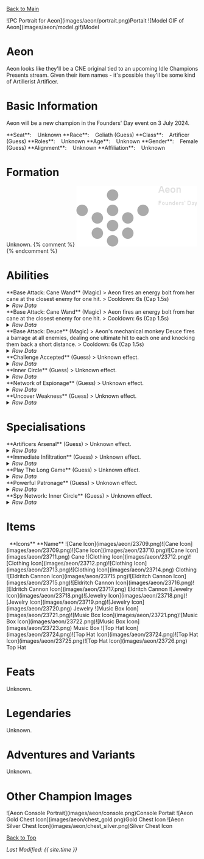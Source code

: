 [Back to Main](index.md)

<span class="championPortraitsRow">
    <span class="championPortraitsImage">
        ![PC Portrait for Aeon](images/aeon/portrait.png)Portait
    </span>
    <span class="championPortraitsImage">
        ![Model GIF of Aeon](images/aeon/model.gif)Model
    </span>
</span>

# Aeon

Aeon looks like they'll be a CNE original tied to an upcoming Idle Champions Presents stream. Given their item names - it's possible they'll be some kind of Artillerist Artificer.

# Basic Information

Aeon will be a new champion in the Founders' Day event on 3 July 2024.

<span class="champStatsTableColumn">
    <span class="champStatsTableRow">
        <span class="champStatsTableInfoHeader">
            <span style="margin-right:4px;">**Seat**:</span>
        </span>
        <span class="champStatsTableInfoSmall">
            <span style="margin-left:8px;">Unknown</span>
        </span>
    </span>
    <span class="champStatsTableRow">
        <span class="champStatsTableInfoHeader">
            <span style="margin-right:4px;">**Race**:</span>
        </span>
        <span class="champStatsTableInfoSmall">
            <span style="margin-left:8px;">Goliath (Guess)</span>
        </span>
    </span>
    <span class="champStatsTableRow">
        <span class="champStatsTableInfoHeader">
            <span style="margin-right:4px;">**Class**:</span>
        </span>
        <span class="champStatsTableInfoSmall">
            <span style="margin-left:8px;">Artificer (Guess)</span>
        </span>
    </span>
    <span class="champStatsTableRow">
        <span class="champStatsTableInfoHeader">
            <span style="margin-right:4px;">**Roles**:</span>
        </span>
        <span class="champStatsTableInfoSmall">
            <span style="margin-left:8px;">Unknown</span>
        </span>
    </span>
    <span class="champStatsTableRow">
        <span class="champStatsTableInfoHeader">
            <span style="margin-right:4px;">**Age**:</span>
        </span>
        <span class="champStatsTableInfoSmall">
            <span style="margin-left:8px;">Unknown</span>
        </span>
    </span>
    <span class="champStatsTableRow">
        <span class="champStatsTableInfoHeader">
            <span style="margin-right:4px;">**Gender**:</span>
        </span>
        <span class="champStatsTableInfoSmall">
            <span style="margin-left:8px;">Female (Guess)</span>
        </span>
    </span>
    <span class="champStatsTableRow">
        <span class="champStatsTableInfoHeader">
            <span style="margin-right:4px;">**Alignment**:</span>
        </span>
        <span class="champStatsTableInfoSmall">
            <span style="margin-left:8px;">Unknown</span>
        </span>
    </span>
    <span class="champStatsTableRow">
        <span class="champStatsTableInfoHeader">
            <span style="margin-right:4px;">**Affiliation**:</span>
        </span>
        <span class="champStatsTableInfoSmall">
            <span style="margin-left:8px;">Unknown</span>
        </span>
    </span>
</span>

# Formation

Unknown.
{% comment %}
<span class="formationBorder">
    ![Formation Layout](images/aeon/formation.png)
</span>
{% endcomment %}

# Abilities

<div markdown="1" class="abilityBorder"><div markdown="1" class="abilityBorderInner">
**Base Attack: Cane Wand** (Magic)
> Aeon fires an energy bolt from her cane at the closest enemy for one hit.  
> Cooldown: 6s (Cap 1.5s)
<details><summary><em>Raw Data</em></summary>
<p>
<pre>
{
    "id": 769,
    "name": "Cane Wand",
    "description": "Aeon fires an energy bolt from her cane at the closest enemy for one hit.",
    "long_description": "",
    "graphic_id": 0,
    "target": "front",
    "num_targets": 1,
    "aoe_radius": 0,
    "damage_modifier": 1,
    "cooldown": 6,
    "animations": [
        {
            "type": "ranged_attack",
            "projectile": "pd_generic_projectile",
            "shoot_offset_x": 42,
            "shoot_offset_y": -40,
            "shoot_frame": 8,
            "shoot_sound": 149,
            "hit_sound": 133,
            "projectile_details": {
                "hash": "ca7467c80e4d9c689e04b38d4141e3e2",
                "target_offset_y": 0,
                "projectile_speed": 2000,
                "projectile_graphic_id": 23696,
                "projectile_hit_graphic_id": 23698,
                "trail": {
                    "particle_graphic_ids": [
                        "23696"
                    ],
                    "lifespan": 0.2,
                    "spawn_rate": 200,
                    "spawn_shape_scale": {
                        "x": 0,
                        "y": 0
                    },
                    "initial_velocity": {
                        "x": 0,
                        "y": 0
                    },
                    "velocity_jitter": {
                        "x": 30,
                        "y": 30
                    },
                    "rotation_jitter": 0,
                    "alpha_lerp": {
                        "0": 0,
                        "0.1": 0.75,
                        "1": 0
                    },
                    "scale_lerp": [
                        {
                            "x": 1,
                            "y": 1
                        },
                        {
                            "x": 0,
                            "y": 0
                        }
                    ]
                }
            }
        }
    ],
    "tags": [
        "ranged"
    ],
    "damage_types": [
        "magic"
    ]
}
</pre>
</p>
</details>
</div></div>
<div markdown="1" class="abilityBorder"><div markdown="1" class="abilityBorderInner">
**Base Attack: Cane Wand** (Magic)
> Aeon fires an energy bolt from her cane at the closest enemy for one hit.  
> Cooldown: 6s (Cap 1.5s)
<details><summary><em>Raw Data</em></summary>
<p>
<pre>
{
    "id": 771,
    "name": "Cane Wand",
    "description": "Aeon fires an energy bolt from her cane at the closest enemy for one hit.",
    "long_description": "",
    "graphic_id": 0,
    "target": "front",
    "num_targets": 1,
    "aoe_radius": 0,
    "damage_modifier": 1,
    "cooldown": 6,
    "animations": [
        {
            "type": "ranged_attack",
            "projectile": "pd_generic_projectile",
            "shoot_offset_x": 42,
            "shoot_offset_y": -40,
            "shoot_frame": 8,
            "shoot_sound": 149,
            "hit_sound": 133,
            "projectile_details": {
                "hash": "ca7467c80e4d9c689e04b38d4141e3e2",
                "target_offset_y": 0,
                "projectile_speed": 2500,
                "move_across_entire_screen": true,
                "hit_monsters_moved_through": true,
                "line_thickness": 100,
                "projectile_graphic_id": 23696,
                "projectile_hit_graphic_id": 23698,
                "trail": {
                    "particle_graphic_ids": [
                        "23696"
                    ],
                    "lifespan": 0.2,
                    "spawn_rate": 200,
                    "spawn_shape_scale": {
                        "x": 0,
                        "y": 0
                    },
                    "initial_velocity": {
                        "x": 0,
                        "y": 0
                    },
                    "velocity_jitter": {
                        "x": 30,
                        "y": 30
                    },
                    "rotation_jitter": 0,
                    "alpha_lerp": {
                        "0": 0,
                        "1": 0,
                        "0.1": 0.75
                    },
                    "scale_lerp": [
                        {
                            "x": 1,
                            "y": 1
                        },
                        {
                            "x": 0,
                            "y": 0
                        }
                    ]
                }
            }
        }
    ],
    "tags": [
        "ranged"
    ],
    "damage_types": [
        "magic"
    ]
}
</pre>
</p>
</details>
</div></div>

<div markdown="1" class="abilityBorder"><div markdown="1" class="abilityBorderInner">
**Base Attack: Deuce** (Magic)
> Aeon's mechanical monkey Deuce fires a barrage at all enemies, dealing one ultimate hit to each one and knocking them back a short distance.  
> Cooldown: 6s (Cap 1.5s)
<details><summary><em>Raw Data</em></summary>
<p>
<pre>
{
    "id": 770,
    "name": "Deuce",
    "description": "Aeon's mechanical monkey Deuce fires a barrage at all enemies, dealing one ultimate hit to each one and knocking them back a short distance.",
    "long_description": "",
    "graphic_id": 0,
    "target": "front",
    "num_targets": 1,
    "aoe_radius": 0,
    "damage_modifier": 1,
    "cooldown": 6,
    "animations": [
        {
            "type": "ranged_attack",
            "projectile": "pd_generic_projectile",
            "shoot_offset_x": 50,
            "shoot_offset_y": -40,
            "shoot_frame": 8,
            "shoot_sound": 149,
            "hit_sound": 133,
            "projectile_details": {
                "hash": "ca7467c80e4d9c689e04b38d4141e3e2",
                "target_offset_y": 0,
                "projectile_speed": 2000,
                "projectile_graphic_id": 23696,
                "projectile_hit_graphic_id": 23698,
                "trail": {
                    "particle_graphic_ids": [
                        "23696"
                    ],
                    "lifespan": 0.2,
                    "spawn_rate": 200,
                    "spawn_shape_scale": {
                        "x": 0,
                        "y": 0
                    },
                    "initial_velocity": {
                        "x": 0,
                        "y": 0
                    },
                    "velocity_jitter": {
                        "x": 30,
                        "y": 30
                    },
                    "rotation_jitter": 0,
                    "alpha_lerp": {
                        "0": 0,
                        "0.1": 0.75,
                        "1": 0
                    },
                    "scale_lerp": [
                        {
                            "x": 1,
                            "y": 1
                        },
                        {
                            "x": 0,
                            "y": 0
                        }
                    ]
                }
            }
        }
    ],
    "tags": [
        "ranged"
    ],
    "damage_types": [
        "magic"
    ]
}
</pre>
</p>
</details>
</div></div>

<div markdown="1" class="abilityBorder"><div markdown="1" class="abilityBorderInner">
**Challenge Accepted** (Guess)
> Unknown effect.
<details><summary><em>Raw Data</em></summary>
<p>
<pre>
{
    "id": 23832,
    "graphic": "Icons/Events/2018FoundersDay/Y7 Aeon/Icon_Formation_AeonChallengeAccepted",
    "v": 2,
    "fs": 0,
    "p": 0,
    "type": 1,
    "export_params": {
        "uses": [
            "icon"
        ]
    }
}
</pre>
</p>
</details>
</div></div>

<div markdown="1" class="abilityBorder"><div markdown="1" class="abilityBorderInner">
**Inner Circle** (Guess)
> Unknown effect.
<details><summary><em>Raw Data</em></summary>
<p>
<pre>
{
    "id": 23833,
    "graphic": "Icons/Events/2018FoundersDay/Y7 Aeon/Icon_Formation_AeonInnerCircle",
    "v": 2,
    "fs": 0,
    "p": 0,
    "type": 1,
    "export_params": {
        "uses": [
            "icon"
        ]
    }
}
</pre>
</p>
</details>
</div></div>

<div markdown="1" class="abilityBorder"><div markdown="1" class="abilityBorderInner">
**Network of Espionage** (Guess)
> Unknown effect.
<details><summary><em>Raw Data</em></summary>
<p>
<pre>
{
    "id": 23834,
    "graphic": "Icons/Events/2018FoundersDay/Y7 Aeon/Icon_Formation_AeonNetworkofEspionage",
    "v": 2,
    "fs": 0,
    "p": 0,
    "type": 1,
    "export_params": {
        "uses": [
            "icon"
        ]
    }
}
</pre>
</p>
</details>
</div></div>

<div markdown="1" class="abilityBorder"><div markdown="1" class="abilityBorderInner">
**Uncover Weakness** (Guess)
> Unknown effect.
<details><summary><em>Raw Data</em></summary>
<p>
<pre>
{
    "id": 23835,
    "graphic": "Icons/Events/2018FoundersDay/Y7 Aeon/Icon_Formation_AeonUncoverWeakness",
    "v": 2,
    "fs": 0,
    "p": 0,
    "type": 1,
    "export_params": {
        "uses": [
            "icon"
        ]
    }
}
</pre>
</p>
</details>
</div></div>

# Specialisations

<div markdown="1" class="abilityBorder"><div markdown="1" class="abilityBorderInner">
**Artificers Arsenal** (Guess)
> Unknown effect.
<details><summary><em>Raw Data</em></summary>
<p>
<pre>
{
    "id": 23836,
    "graphic": "Icons/Events/2018FoundersDay/Y7 Aeon/Icon_Specialization_AeonArtificersArsenal",
    "v": 2,
    "fs": 0,
    "p": 0,
    "type": 1,
    "export_params": {
        "uses": [
            "icon"
        ]
    }
}
</pre>
</p>
</details>
</div></div>

<div markdown="1" class="abilityBorder"><div markdown="1" class="abilityBorderInner">
**Immediate Infiltration** (Guess)
> Unknown effect.
<details><summary><em>Raw Data</em></summary>
<p>
<pre>
{
    "id": 23837,
    "graphic": "Icons/Events/2018FoundersDay/Y7 Aeon/Icon_Specialization_AeonImmediateInfiltration",
    "v": 2,
    "fs": 0,
    "p": 0,
    "type": 1,
    "export_params": {
        "uses": [
            "icon"
        ]
    }
}
</pre>
</p>
</details>
</div></div>

<div markdown="1" class="abilityBorder"><div markdown="1" class="abilityBorderInner">
**Play The Long Game** (Guess)
> Unknown effect.
<details><summary><em>Raw Data</em></summary>
<p>
<pre>
{
    "id": 23838,
    "graphic": "Icons/Events/2018FoundersDay/Y7 Aeon/Icon_Specialization_AeonPlayTheLongGame",
    "v": 2,
    "fs": 0,
    "p": 0,
    "type": 1,
    "export_params": {
        "uses": [
            "icon"
        ]
    }
}
</pre>
</p>
</details>
</div></div>

<div markdown="1" class="abilityBorder"><div markdown="1" class="abilityBorderInner">
**Powerful Patronage** (Guess)
> Unknown effect.
<details><summary><em>Raw Data</em></summary>
<p>
<pre>
{
    "id": 23839,
    "graphic": "Icons/Events/2018FoundersDay/Y7 Aeon/Icon_Specialization_AeonPowerfulPatronage",
    "v": 2,
    "fs": 0,
    "p": 0,
    "type": 1,
    "export_params": {
        "uses": [
            "icon"
        ]
    }
}
</pre>
</p>
</details>
</div></div>

<div markdown="1" class="abilityBorder"><div markdown="1" class="abilityBorderInner">
**Spy Network: Inner Circle** (Guess)
> Unknown effect.
<details><summary><em>Raw Data</em></summary>
<p>
<pre>
{
    "id": 23840,
    "graphic": "Icons/Events/2018FoundersDay/Y7 Aeon/Icon_Specialization_AeonSpyNetworkInnerCircle",
    "v": 2,
    "fs": 0,
    "p": 0,
    "type": 1,
    "export_params": {
        "uses": [
            "icon"
        ]
    }
}
</pre>
</p>
</details>
</div></div>

# Items

<span class="itemTableColumn">
    <span class="itemTableRowHeader">
        <span class="itemTableIcon">
            <span style="margin-left:8px;">**Icons**</span>
        </span>
        <span class="itemTableNameSmall">
            **Name**
        </span>
    </span>
    <span class="itemTableRow">
        <span class="itemTableIcon">
            <span class="itemTableIcon1">![Cane Icon](images/aeon/23709.png)</span><span class="itemTableIcon2">![Cane Icon](images/aeon/23709.png)</span><span class="itemTableIcon3">![Cane Icon](images/aeon/23710.png)</span><span class="itemTableIcon4">![Cane Icon](images/aeon/23711.png)</span>
        </span>
        <span class="itemTableNameSmall">
            Cane
        </span>
    </span>
    <span class="itemTableRow">
        <span class="itemTableIcon">
            <span class="itemTableIcon1">![Clothing Icon](images/aeon/23712.png)</span><span class="itemTableIcon2">![Clothing Icon](images/aeon/23712.png)</span><span class="itemTableIcon3">![Clothing Icon](images/aeon/23713.png)</span><span class="itemTableIcon4">![Clothing Icon](images/aeon/23714.png)</span>
        </span>
        <span class="itemTableNameSmall">
            Clothing
        </span>
    </span>
    <span class="itemTableRow">
        <span class="itemTableIcon">
            <span class="itemTableIcon1">![Eldritch Cannon Icon](images/aeon/23715.png)</span><span class="itemTableIcon2">![Eldritch Cannon Icon](images/aeon/23715.png)</span><span class="itemTableIcon3">![Eldritch Cannon Icon](images/aeon/23716.png)</span><span class="itemTableIcon4">![Eldritch Cannon Icon](images/aeon/23717.png)</span>
        </span>
        <span class="itemTableNameSmall">
            Eldritch Cannon
        </span>
    </span>
    <span class="itemTableRow">
        <span class="itemTableIcon">
            <span class="itemTableIcon1">![Jewelry Icon](images/aeon/23718.png)</span><span class="itemTableIcon2">![Jewelry Icon](images/aeon/23718.png)</span><span class="itemTableIcon3">![Jewelry Icon](images/aeon/23719.png)</span><span class="itemTableIcon4">![Jewelry Icon](images/aeon/23720.png)</span>
        </span>
        <span class="itemTableNameSmall">
            Jewelry
        </span>
    </span>
    <span class="itemTableRow">
        <span class="itemTableIcon">
            <span class="itemTableIcon1">![Music Box Icon](images/aeon/23721.png)</span><span class="itemTableIcon2">![Music Box Icon](images/aeon/23721.png)</span><span class="itemTableIcon3">![Music Box Icon](images/aeon/23722.png)</span><span class="itemTableIcon4">![Music Box Icon](images/aeon/23723.png)</span>
        </span>
        <span class="itemTableNameSmall">
            Music Box
        </span>
    </span>
    <span class="itemTableRow">
        <span class="itemTableIcon">
            <span class="itemTableIcon1">![Top Hat Icon](images/aeon/23724.png)</span><span class="itemTableIcon2">![Top Hat Icon](images/aeon/23724.png)</span><span class="itemTableIcon3">![Top Hat Icon](images/aeon/23725.png)</span><span class="itemTableIcon4">![Top Hat Icon](images/aeon/23726.png)</span>
        </span>
        <span class="itemTableNameSmall">
            Top Hat
        </span>
    </span>
</span>

# Feats

Unknown.

# Legendaries

Unknown.

# Adventures and Variants

Unknown.

# Other Champion Images

<span class="championImagesColumn">
    <span class="championImagesRow">
        <span class="championImagesPortrait">
            ![Aeon Console Portrait](images/aeon/console.png)Console Portait
        </span>
    </span>
    <span class="championImagesRow">
        <span class="championImagesChests">
            ![Aeon Gold Chest Icon](images/aeon/chest_gold.png)Gold Chest Icon
        </span>
        <span class="championImagesChests">
            ![Aeon Silver Chest Icon](images/aeon/chest_silver.png)Silver Chest Icon
        </span>
    </span>
</span>

[Back to Top](#top)

*Last Modified: {{ site.time }}*